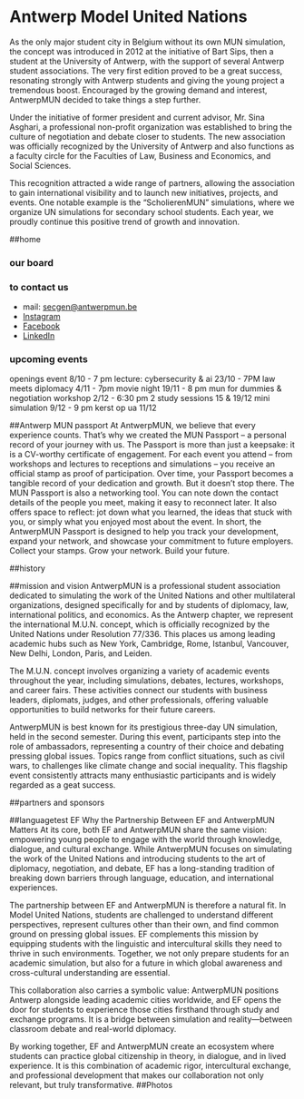 # Antwerp Model United Nations
As the only major student city in Belgium without its own MUN simulation, the concept was
introduced in 2012 at the initiative of Bart Sips, then a student at the University of Antwerp,
with the support of several Antwerp student associations. The very first edition proved to be
a great success, resonating strongly with Antwerp students and giving the young project a
tremendous boost. Encouraged by the growing demand and interest, AntwerpMUN decided
to take things a step further.

Under the initiative of former president and current advisor, Mr. Sina Asghari, a professional
non-profit organization was established to bring the culture of negotiation and debate closer
to students. The new association was officially recognized by the University of Antwerp and
also functions as a faculty circle for the Faculties of Law, Business and Economics, and
Social Sciences.

This recognition attracted a wide range of partners, allowing the association to gain
international visibility and to launch new initiatives, projects, and events. One notable
example is the “ScholierenMUN” simulations, where we organize UN simulations for
secondary school students. Each year, we proudly continue this positive trend of growth and
innovation.

##home
### our board

### to contact us
- mail: secgen@antwerpmun.be
- [Instagram](https://www.instagram.com/antwerpmun)
- [Facebook](https://www.facebook.com/AntwerpMUN)
- [LinkedIn](https://www.linkedin.com/antwerp-model-united-nations)
### upcoming events
openings event 8/10 - 7 pm
lecture: cybersecurity & ai 23/10 - 7PM
law meets diplomacy 4/11 - 7pm
movie night 19/11 - 8 pm
mun for dummies & negotiation workshop 2/12 - 6:30 pm
2 study sessions 15 & 19/12
mini simulation 9/12 - 9 pm
kerst op ua 11/12

##Antwerp MUN passport
At AntwerpMUN, we believe that every experience counts. That’s why we created the MUN Passport
– a personal record of your journey with us.
The Passport is more than just a keepsake: it is a CV-worthy certificate of engagement. For each
event you attend – from workshops and lectures to receptions and simulations – you receive an
official stamp as proof of participation. Over time, your Passport becomes a tangible record of your
dedication and growth.
But it doesn’t stop there. The MUN Passport is also a networking tool. You can note down the contact
details of the people you meet, making it easy to reconnect later. It also offers space to reflect: jot
down what you learned, the ideas that stuck with you, or simply what you enjoyed most about the
event.
In short, the AntwerpMUN Passport is designed to help you track your development, expand your
network, and showcase your commitment to future employers.
Collect your stamps. Grow your network. Build your future.

##history

##mission and vision
AntwerpMUN is a professional student association dedicated to simulating the work of the
United Nations and other multilateral organizations, designed specifically for and by students
of diplomacy, law, international politics, and economics. As the Antwerp chapter, we
represent the international M.U.N. concept, which is officially recognized by the United
Nations under Resolution 77/336. This places us among leading academic hubs such as
New York, Cambridge, Rome, Istanbul, Vancouver, New Delhi, London, Paris, and Leiden.

The M.U.N. concept involves organizing a variety of academic events throughout the year,
including simulations, debates, lectures, workshops, and career fairs. These activities
connect our students with business leaders, diplomats, judges, and other professionals,
offering valuable opportunities to build networks for their future careers.

AntwerpMUN is best known for its prestigious three-day UN simulation, held in the second
semester. During this event, participants step into the role of ambassadors, representing a
country of their choice and debating pressing global issues. Topics range from conflict
situations, such as civil wars, to challenges like climate change and social inequality. This
flagship event consistently attracts many enthusiastic participants and is widely regarded as
a geat success.

##partners and sponsors

##languagetest EF
Why the Partnership Between EF and AntwerpMUN Matters
At its core, both EF and AntwerpMUN share the same vision: empowering young people to
engage with the world through knowledge, dialogue, and cultural exchange. While
AntwerpMUN focuses on simulating the work of the United Nations and introducing students
to the art of diplomacy, negotiation, and debate, EF has a long-standing tradition of breaking
down barriers through language, education, and international experiences.

The partnership between EF and AntwerpMUN is therefore a natural fit. In Model United
Nations, students are challenged to understand different perspectives, represent cultures
other than their own, and find common ground on pressing global issues. EF complements
this mission by equipping students with the linguistic and intercultural skills they need to
thrive in such environments. Together, we not only prepare students for an academic
simulation, but also for a future in which global awareness and cross-cultural understanding
are essential.

This collaboration also carries a symbolic value: AntwerpMUN positions Antwerp alongside
leading academic cities worldwide, and EF opens the door for students to experience those
cities firsthand through study and exchange programs. It is a bridge between simulation and
reality—between classroom debate and real-world diplomacy.

By working together, EF and AntwerpMUN create an ecosystem where students can practice
global citizenship in theory, in dialogue, and in lived experience. It is this combination of
academic rigor, intercultural exchange, and professional development that makes our
collaboration not only relevant, but truly transformative.
##Photos




